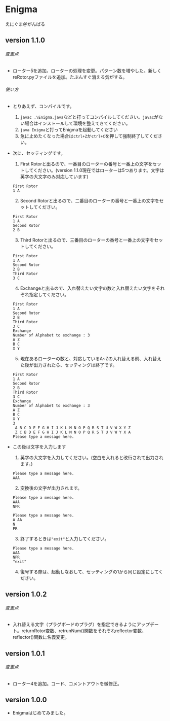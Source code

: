 # Enigma
えにぐま＠がんばる
## version 1.1.0
###### 変更点
- ローター5を追加。ローターの処理を変更。パターン数を増やした。新しくreRotor.pyファイルを追加。たぶんすぐ消える気がする。

###### 使い方
- とりあえず、コンパイルです。
  1. `javac .\Enigma.java`などと打ってコンパイルしてください。`javac`がない場合はインストールして環境を整えてきてください。
  2. `java Enigma`と打ってEnigmaを起動してください
  3. 急に止めたくなった場合は`ctrl+Z`か`ctrl+C`を押して強制終了してください。

- 次に、セッティングです。
  1. First Rotorと出るので、一番目のローターの番号と一番上の文字をセットしてください。(version 1.1.0現在ではローターは5つあります。文字は英字の大文字のみ対応しています)
  ```:入力例
  First Rotor
  1 A
  ```

  2. Second Rotorと出るので、二番目のローターの番号と一番上の文字をセットしてください。
  ```:入力例
  First Rotor
  1 A
  Second Rotor
  2 B
  ```

  3. Third Rotorと出るので、三番目のローターの番号と一番上の文字をセットしてください。
  ```:入力例
  First Rotor
  1 A
  Second Rotor
  2 B
  Third Rotor
  3 C
  ```

  4. Exchangeと出るので、入れ替えたい文字の数と入れ替えたい文字をそれぞれ指定してください。
  ```:入力例
  First Rotor
  1 A
  Second Rotor
  2 B
  Third Rotor
  3 C
  Exchange
  Number of Alphabet to exchange : 3
  A Z
  B C
  X Y
  ```

  5. 現在あるローターの数と、対応しているA~Zの入れ替える前、入れ替えた後が出力されたら、セッティングは終了です。
  ```:出力例
  First Rotor
  1 A
  Second Rotor
  2 B
  Third Rotor
  3 C
  Exchange
  Number of Alphabet to exchange : 3
  A Z
  B C
  X Y
  3
   A B C D E F G H I J K L M N O P Q R S T U V W X Y Z
   Z C B D E F G H I J K L M N O P Q R S T U V W Y X A
  Please type a message here.
  ```
- この後は文字を入力します
  1. 英字の大文字を入力してください。(空白を入れると改行されて出力されます。)
  ```:入力例
  Please type a message here.
  AAA
  ```

  2. 変換後の文字が出力されます。
  ```:出力例
  Please type a message here.
  AAA
  NPR
  ```
  ```:出力例(空白を入れた場合)
  Please type a message here.
  A AA
  N
  PR
  ```

  3. 終了するときは`"exit"`と入力してください。
  ```:入力例
  Please type a message here.
  AAA
  NPR
  "exit"
  ```

  4. 復号する際は、起動しなおして、セッティングの1から同じ設定にしてください。

## version 1.0.2
###### 変更点
- 入れ替える文字（プラグボードのプラグ）を指定できるようにアップデート。returnRotor変数、retrunNum()関数をそれぞれreflector変数、reflector()関数に名義変更。
## version 1.0.1
###### 変更点
- ローター4を追加。コード、コメントアウトを微修正。
## version 1.0.0
- Enigmaはじめてみました。
